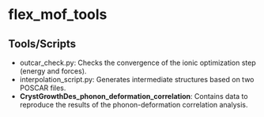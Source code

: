 # flex_mof_tools

## Tools/Scripts
  - outcar_check.py: Checks the convergence of the ionic optimization step (energy and forces).
  - interpolation_script.py: Generates intermediate structures based on two POSCAR files.
  - **CrystGrowthDes_phonon_deformation_correlation**: Contains data to reproduce the results of the phonon-deformation correlation analysis.

